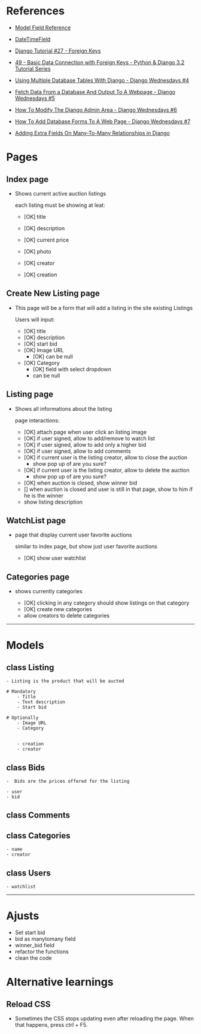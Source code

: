 # References

- [Model Field Reference](https://docs.djangoproject.com/en/4.0/ref/models/fields/)
- [DateTimeField](https://www.geeksforgeeks.org/datetimefield-django-models/)
- [Django Tutorial #27 - Foreign Keys](https://www.youtube.com/watch?v=zJWhizYFKP0)
- [49 - Basic Data Connection with Foreign Keys - Python & Django 3.2 Tutorial Series](https://www.youtube.com/watch?v=3VTeia-AoLo)
- [Using Multiple Database Tables With Django - Django Wednesdays #4](https://www.youtube.com/watch?v=z5e_8FgKZig)
- [Fetch Data From a Database And Output To A Webpage - Django Wednesdays #5](https://www.youtube.com/watch?v=H3joYTIRqKk)
- [How To Modify The Django Admin Area - Django Wednesdays #6](https://www.youtube.com/watch?v=_7Fi9dpw-ew)
- [How To Add Database Forms To A Web Page - Django Wednesdays #7](https://www.youtube.com/watch?v=CVEKe39VFu8)

- [Adding Extra Fields On Many-To-Many Relationships in Django](https://www.youtube.com/watch?v=-HuTlmEVOgU&t=787s)

# Pages

## Index page
* Shows current active auction listings

    each listing must be showing at leat:
    - [OK] title
    - [OK] description
    - [OK] current price
    - [OK] photo


    - [OK] creator
    - [OK] creation

## Create New Listing page
* This page will be a form that will add a listing in the site existing Listings

    Users will input:
    - [OK] title
    - [OK] description
    - [OK] start bid
    - [OK] Image URL
      - [OK] can be null
    - [OK] Category
      - [OK] field with select dropdown
      - can be null

## Listing page
* Shows all informations about the listing

    page interactions:
    - [OK] attach page when user click an listing image
    - [OK] if user signed, allow to add/remove to watch list
    - [OK] if user signed, allow to add only a higher bid
    - [OK] if user signed, allow to add comments
    - [OK] if current user is the listing creator, allow to close the auction
      * show pop up of are you sure?
    * [OK] if current user is the listing creator, allow to delete the auction
      * show pop up of are you sure?
    - [OK] when auction is closed, show winner bid
    - [] when auction is closed and user is still in that page, show to him if he is the winner
    * show listing description

## WatchList page
* page that display current user favorite auctions

    similar to index page, but show just user favorite auctions
    - [OK] show user watchlist

## Categories page
* shows currently categories

    - [OK] clicking in any category should show listings on that category
    - [OK] create new categories
    * allow creators to delete categories

---

# Models

## class Listing
    - Listing is the product that will be aucted

    # Mandatory
        - Title
        - Text description
        - Start bid

    # Optionally
        - Image URL
        - Category


        - creation
        - creator

## class Bids
    -  Bids are the prices offered for the listing

    - user
    - bid

## class Comments

## class Categories

    - name
    - creator

## class Users

    - watchlist

---

# Ajusts

- Set start bid
- bid as manytomany field
- winner_bid field
- refactor the functions
- clean the code

# Alternative learnings

## Reload CSS
* Sometimes the CSS stops updating even after reloading the page. When that happens, press ctrl + F5.